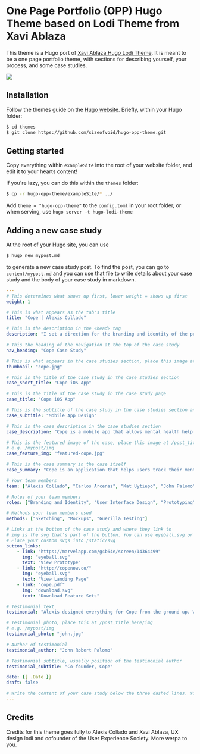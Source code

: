 # One Page Portfolio (OPP) Hugo Theme based on Lodi Theme from Xavi Ablaza

This theme is a Hugo port of [Xavi Ablaza Hugo Lodi
Theme](https://github.com/xaviablaza/hugo-lodi-theme). It is meant to be a one
page portfolio theme, with sections for describing yourself, your process, and
some case studies.

![](images/screenshot.png)

## Installation

Follow the themes guide on the [Hugo
website](https://gohugo.io/themes/installing-and-using-themes/). Briefly,
within your Hugo folder:

```sh
$ cd themes
$ git clone https://github.com/sizeofvoid/hugo-opp-theme.git
```

## Getting started

Copy everything within `exampleSite` into the root of your website folder, and edit it to your hearts content!

If you're lazy, you can do this within the `themes` folder:
```sh
$ cp -r hugo-opp-theme/exampleSite/* ../
```

Add `theme = "hugo-opp-theme"` to the  `config.toml` in your root folder, or when serving, use `hugo server -t hugo-lodi-theme`

## Adding a new case study

At the root of your Hugo site, you can use
```sh
$ hugo new mypost.md
```
to generate a new case study post. To find the post, you can go to `content/mypost.md` and you can use that file to write details about your case study and the body of your case study in markdown.

```yaml
---
# This determines what shows up first, lower weight = shows up first
weight: 1

# This is what appears as the tab's title
title: "Cope | Alexis Collado"

# This is the description in the <head> tag
description: "I set a direction for the branding and identity of the product and crafted a functioning prototype ready for usability testing and development."

# This the heading of the navigation at the top of the case study
nav_heading: "Cope Case Study"

# This is what appears in the case studies section, place this image at the /static/img folder
thumbnail: "cope.jpg"

# This is the title of the case study in the case studies section
case_short_title: "Cope iOS App"

# This is the title of the case study in the case study page
case_title: "Cope iOS App"

# This is the subtitle of the case study in the case studies section and the case study page
case_subtitle: "Mobile App Design"

# This is the case description in the case studies section
case_description: "Cope is a mobile app that allows mental health help seekers track their symptoms and medication. I helped them create a minimum viable product for testing."

# This is the featured image of the case, place this image at /post_title_here/img folder
# e.g. /mypost/img
case_feature_img: "featured-cope.jpg"

# This is the case summary in the case itself
case_summary: "Cope is an application that helps users track their mental health. Progress is measured through the use of a check-in system, calendar, medicine tracker and a summary dashboard. I created a minimum viable product for this application."

# Your team members
team: ["Alexis Collado", "Carlos Arcenas", "Kat Uytiepo", "John Palomo"]

# Roles of your team members
roles: ["Branding and Identity", "User Interface Design", "Prototyping", "User Research"]

# Methods your team members used
methods: ["Sketching", "Mockups", "Guerilla Testing"]

# Links at the bottom of the case study and where they link to
# img is the svg that's part of the button. You can use eyeball.svg or download.svg
# Place your custom svgs into /static/svg
button_links:
    - link: "https://marvelapp.com/g4b64e/screen/14364499"
      img: "eyeball.svg"
      text: "View Prototype"
    - link: "http://copenow.co/"
      img: "eyeball.svg"
      text: "View Landing Page"
    - link: "cope.pdf"
      img: "download.svg"
      text: "Download Feature Sets"

# Testimonial text
testimonial: "Alexis designed everything for Cope from the ground up. What I really like about him is his true understanding and grasp of what makes a great UI great. He knows that the user experience needs a lot of refining from customers and he isn't shy to take feedback even if it's critical. Alexis is one of those rare people who just gets it."

# Testimonial photo, place this at /post_title_here/img
# e.g. /mypost/img
testimonial_photo: "john.jpg"

# Author of testimonial
testimonial_author: "John Robert Palomo"

# Testimonial subtitle, usually position of the testimonial author
testimonial_subtitle: "Co-founder, Cope"

date: {{ .Date }}
draft: false

# Write the content of your case study below the three dashed lines. You can use markdown and raw HTML.
---

```

## Credits

Credits for this theme goes fully to Alexis Collado and Xavi Ablaza, UX design
lodi and cofounder of the User Experience Society. More werpa to you.
